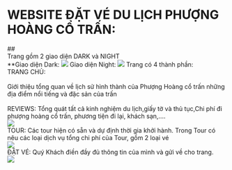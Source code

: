 # WEBSITE ĐẶT VÉ DU LỊCH PHƯỢNG HOÀNG CỔ TRẤN:
##<br>Trang gồm 2 giao diện DARK và NIGHT</br>
**Giao diện Dark:
<img src="https://scontent.fdad2-1.fna.fbcdn.net/v/t1.15752-9/64241657_266026080905535_4690012280442585088_n.png?_nc_cat=110&_nc_oc=AQnSYmDwHLshXg0P7sBedmBgAcnTLDTcK_Y_DI84d8bpapNqmRKk20FF1n2IqFcx1Tc&_nc_ht=scontent.fdad2-1.fna&oh=78a0e8e72e4fe0962c342e3f42c4353d&oe=5D9EC2D8">
Giao diện Night:
<img src="https://scontent.fdad2-1.fna.fbcdn.net/v/t1.15752-9/64315863_2442103609352500_6769111618069463040_n.png?_nc_cat=108&_nc_oc=AQkhkhBrfN5CXm2x1w0TVDxPzZX-7E2gLzuIUPD89tKaxVSN38Oys4r2oPZq3yggumY&_nc_ht=scontent.fdad2-1.fna&oh=3832710b748b8c02af6db870e0b6beb8&oe=5D9122BE">
Trang có 4 thành phần: 
<br>TRANG CHỦ:</br>
<br> Giới thiệu tổng quan về lịch sử hình thành của Phượng Hoàng cổ trấn những địa điểm nổi tiếng và đặc sản của trấn</br>
<br>REVIEWS: Tổng quát tất cả kinh nghiệm du lịch,giấy tờ và thủ tục,Chi phí đi phượng hoàng cổ trấn, phương tiện đi lại, khách sạn,....</br>
<img src="https://scontent.fdad2-1.fna.fbcdn.net/v/t1.15752-9/62559166_689968171443769_540923527176388608_n.png?_nc_cat=107&_nc_oc=AQnMQrG3L-cPXgl_foXgUcjf8PNKCDcfIXWtecG2NSIMqgWCERbpOahpNg21-btkVyU&_nc_ht=scontent.fdad2-1.fna&oh=1e8d24fad617bd5d9302391a3f5547ec&oe=5D8C9D3D">
<br>TOUR: Các tour hiện có sẵn và dự định thời gia khởi hành. Trong Tour có nêu các loại dịch vụ tổng chi phí của Tour, gồm 2 loại vé</br>
<img src="https://scontent.fdad1-1.fna.fbcdn.net/v/t1.15752-9/62416065_574227706438433_5117002763481382912_n.png?_nc_cat=104&_nc_oc=AQkxLNDhpz4TMbM0pjPlHor4pBP9urhIQi6UI_XAVzIud4E9-E5WZ9MOCD4AxXD-lOU&_nc_ht=scontent.fdad1-1.fna&oh=2f73a5596056af266b3da2bb3445342f&oe=5D9534B8">
<br>ĐẶT VÉ: Quý Khách điền đầy đủ thông tin của mình và gửi về cho trang.</br>
<img src="https://scontent.fdad2-1.fna.fbcdn.net/v/t1.15752-9/64217277_471417083624466_4983115215387230208_n.png?_nc_cat=101&_nc_oc=AQngozNML4j2w2D8vRBEgct5U3E8yZ1KMZelZwZK-_e6Woi0cASoQLZgGWD5p_7PBAw&_nc_ht=scontent.fdad2-1.fna&oh=f5d94e696afc22392864c48b00da2f36&oe=5D94F9BD">
